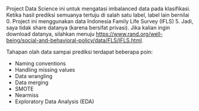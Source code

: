 Project Data Science ini untuk mengatasi imbalanced data pada klasifikasi. Ketika hasil prediksi semuanya tertuju di salah satu label, label lain bernilai 0.
Project ini menggunakan data Indonesia Family Life Survey (IFLS) 5. Jadi, saya tidak share datanya (karena bersifat privasi). Jika kalian ingin download datanya, silahkan menuju https://www.rand.org/well-being/social-and-behavioral-policy/data/FLS/IFLS.html.

Tahapan olah data sampai prediksi terdapat beberapa poin:
- Naming conventions
- Handling missing values
- Data wrangling
- Data merging
- SMOTE
- Nearmiss
- Exploratory Data Analysis (EDA)
